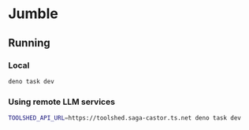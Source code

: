 # Jumble

## Running

### Local

```bash
deno task dev
```

### Using remote LLM services

```bash
TOOLSHED_API_URL=https://toolshed.saga-castor.ts.net deno task dev
```
